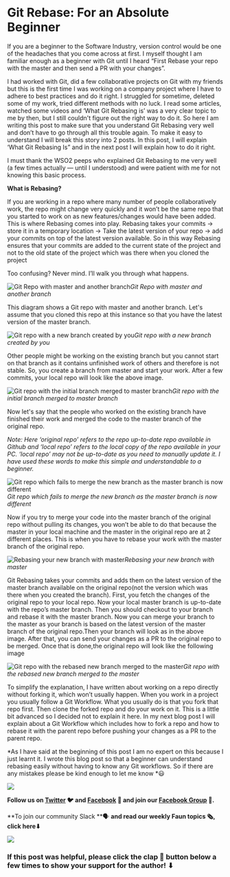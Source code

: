 
# Git Rebase: For an Absolute Beginner



If you are a beginner to the Software Industry, version control would be one of the headaches that you come across at first. I myself thought I am familiar enough as a beginner with Git until I heard “First Rebase your repo with the master and then send a PR with your changes”.

I had worked with Git, did a few collaborative projects on Git with my friends but this is the first time I was working on a company project where I have to adhere to best practices and do it right. I struggled for sometime, deleted some of my work, tried different methods with no luck. I read some articles, watched some videos and ‘What Git Rebasing is’ was a very clear topic to me by then, but I still couldn't figure out the right way to do it. So here I am writing this post to make sure that you understand Git Rebasing very well and don’t have to go through all this trouble again. To make it easy to understand I will break this story into 2 posts. In this post, I will explain ‘What Git Rebasing Is” and in the next post I will explain how to do it right.

I must thank the WSO2 peeps who explained Git Rebasing to me very well (a few times actually — until I understood) and were patient with me for not knowing this basic process.

**What is Rebasing?**

If you are working in a repo where many number of people collaboratively work, the repo might change very quickly and it won’t be the same repo that you started to work on as new features/changes would have been added. This is where Rebasing comes into play. Rebasing takes your commits -> store it in a temporary location -> Take the latest version of your repo -> add your commits on top of the latest version available. So in this way Rebasing ensures that your commits are added to the current state of the project and not to the old state of the project which was there when you cloned the project

Too confusing? Never mind. I’ll walk you through what happens.

![Git Repo with master and another branch](https://cdn-images-1.medium.com/max/2000/1*nTlrFgyQMSdRwqU8lvKOHw.jpeg)*Git Repo with master and another branch*

This diagram shows a Git repo with master and another branch. Let's assume that you cloned this repo at this instance so that you have the latest version of the master branch.

![Git repo with a new branch created by you](https://cdn-images-1.medium.com/max/2000/1*e9fdETYhnkoWMVF-029ZWQ.jpeg)*Git repo with a new branch created by you*

Other people might be working on the existing branch but you cannot start on that branch as it contains unfinished work of others and therefore is not stable. So, you create a branch from master and start your work. After a few commits, your local repo will look like the above image.

![Git repo with the initial branch merged to master branch](https://cdn-images-1.medium.com/max/2000/1*4k-oilWFsiOsZOK1k7P3yw.jpeg)*Git repo with the initial branch merged to master branch*

Now let's say that the people who worked on the existing branch have finished their work and merged the code to the master branch of the original repo.

*Note: Here ‘original repo’ refers to the repo up-to-date repo available in Github and ‘local repo’ refers to the local copy of the repo available in your PC. ‘local repo’ may not be up-to-date as you need to manually update it. I have used these words to make this simple and understandable to a beginner.*

![Git repo which fails to merge the new branch as the master branch is now different](https://cdn-images-1.medium.com/max/2000/1*fOEFwk6OiJE7H7IMGEkmRg.jpeg)*Git repo which fails to merge the new branch as the master branch is now different*

Now if you try to merge your code into the master branch of the original repo without pulling its changes, you won’t be able to do that because the master in your local machine and the master in the original repo are at 2 different places. This is when you have to rebase your work with the master branch of the original repo.

![Rebasing your new branch with master](https://cdn-images-1.medium.com/max/2000/1*V5ZCgyFpiuKH2EC-rLLVvg.jpeg)*Rebasing your new branch with master*

Git Rebasing takes your commits and adds them on the latest version of the master branch available on the original repo(not the version which was there when you created the branch). First, you fetch the changes of the original repo to your local repo. Now your local master branch is up-to-date with the repo’s master branch. Then you should checkout to your branch and rebase it with the master branch. Now you can merge your branch to the master as your branch is based on the latest version of the master branch of the original repo.Then your branch will look as in the above image. After that, you can send your changes as a PR to the original repo to be merged. Once that is done,the original repo will look like the following image

![Git repo with the rebased new branch merged to the master](https://cdn-images-1.medium.com/max/2000/1*oaQIhoYtTEFt3had1tw4YQ.jpeg)*Git repo with the rebased new branch merged to the master*

To simplify the explanation, I have written about working on a repo directly without forking it, which won’t usually happen. When you work in a project you usually follow a Git Workflow. What you usually do is that you fork that repo first. Then clone the forked repo and do your work on it. This is a little bit advanced so I decided not to explain it here. In my next blog post I will explain about a Git Workflow which includes how to fork a repo and how to rebase it with the parent repo before pushing your changes as a PR to the parent repo.

*As I have said at the beginning of this post I am no expert on this because I just learnt it. I wrote this blog post so that a beginner can understand rebasing easily without having to know any Git workflows. So if there are any mistakes please be kind enough to let me know *😃

![](https://cdn-images-1.medium.com/max/2000/0*Piks8Tu6xUYpF4DU)

**Follow us on [Twitter](https://twitter.com/joinfaun) **🐦** and [Facebook](https://www.facebook.com/faun.dev/) **👥** and join our [Facebook Group](https://www.facebook.com/groups/364904580892967/) **💬**.**

**To join our community Slack **🗣️ **and read our weekly Faun topics **🗞️,** click here⬇**

![](https://cdn-images-1.medium.com/max/3200/0*oSdFkACJxs5iy1oR)

### If this post was helpful, please click the clap 👏 button below a few times to show your support for the author! ⬇

